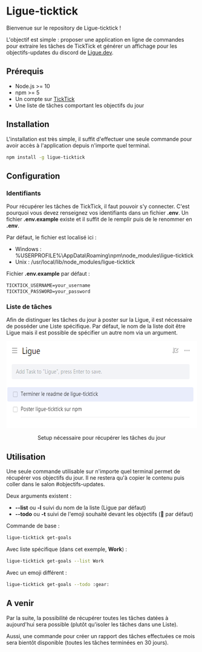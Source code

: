 # Ligue-ticktick

Bienvenue sur le repository de Ligue-ticktick !

L'objectif est simple : proposer une application en ligne de commandes pour extraire les tâches de TickTick et générer un affichage pour les objectifs-updates du discord de [Ligue.dev](https://ligue.dev).

## Prérequis

- Node.js >= 10
- npm >= 5
- Un compte sur [TickTick](https://ticktick.com)
- Une liste de tâches comportant les objectifs du jour

## Installation

L'installation est très simple, il suffit d'effectuer une seule commande pour avoir accès à l'application depuis n'importe quel terminal.

```bash
npm install -g ligue-ticktick
```

## Configuration

### Identifiants

Pour récupérer les tâches de TickTick, il faut pouvoir s'y connecter. C'est pourquoi vous devez renseignez vos identifiants dans un fichier **.env**. Un fichier **.env.example** existe et il suffit de le remplir puis de le renommer en **.env**.

Par défaut, le fichier est localisé ici :

- Windows : %USERPROFILE%\AppData\Roaming\npm\node_modules\ligue-ticktick
- Unix : /usr/local/lib/node_modules/ligue-ticktick

Fichier **.env.example** par défaut :

```env
TICKTICK_USERNAME=your_username
TICKTICK_PASSWORD=your_password
```

### Liste de tâches

Afin de distinguer les tâches du jour à poster sur la Ligue, il est nécessaire de posséder une Liste spécifique. Par défaut, le nom de la liste doit être Ligue mais il est possible de spécifier un autre nom via un argument.

<div align="center">
	<img width="598" height="230" src="List.PNG">
	<p>Setup nécessaire pour récupérer les tâches du jour<p>
</div>

## Utilisation

Une seule commande utilisable sur n'importe quel terminal permet de récupérer vos objectifs du jour. Il ne restera qu'à copier le contenu puis coller dans le salon #objectifs-updates.

Deux arguments existent :

- **--list** ou **-l** suivi du nom de la liste (Ligue par défaut)
- **--todo** ou **-t** suivi de l'emoji souhaité devant les objectifs (:construction: par défaut)

Commande de base :

```bash
ligue-ticktick get-goals
```

Avec liste spécifique (dans cet exemple, **Work**) :

```bash
ligue-ticktick get-goals --list Work
```

Avec un emoji différent :

```bash
ligue-ticktick get-goals --todo :gear:
```

## A venir

Par la suite, la possibilité de récupérer toutes les tâches datées à aujourd'hui sera possible (plutôt qu'isoler les tâches dans une Liste).

Aussi, une commande pour créer un rapport des tâches effectuées ce mois sera bientôt disponible (toutes les tâches terminées en 30 jours).
